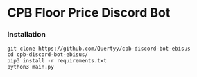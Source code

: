 # CPB Floor Price Discord Bot

### Installation
```
git clone https://github.com/Quertyy/cpb-discord-bot-ebisus
cd cpb-discord-bot-ebisus/
pip3 install -r requirements.txt
python3 main.py
```
